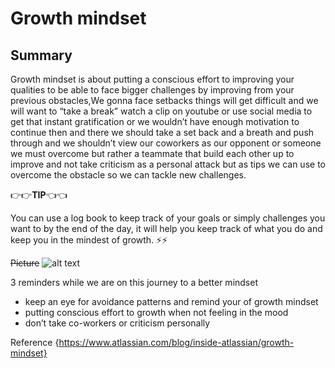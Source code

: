 # **Growth mindset**

## **Summary**
Growth mindset is about putting a conscious effort to improving your qualities to be able to face bigger challenges by improving from your previous obstacles,We gonna face setbacks things will get difficult and we will want to “take a break” watch a clip on youtube or use social media  to get that instant gratification or we wouldn’t have enough motivation to continue then and there  we should take a set back and a breath and push through and we shouldn’t view our coworkers as our opponent or someone we must overcome but rather a teammate that build each other up to improve and not take criticism as a personal attack but as tips we can use to overcome the obstacle so we can tackle new challenges.

:point_right::point_right:**TIP**:point_left::point_left:

You can use a log book to keep track of your goals or simply challenges you want to by the end of the day, it will help you keep track of what you do and keep you in the mindest of growth. :zap::zap:

~~Picture~~
![alt text](http://higheredparent.com/wp-content/uploads/2018/11/Mindset-is-everything-1080x675.jpg)

3 reminders while we are on this journey to a better mindset 
- keep an eye for avoidance patterns and remind your of growth mindset
- putting conscious effort to growth when not feeling in the mood
- don’t take co-workers or criticism personally 


Reference 
{https://www.atlassian.com/blog/inside-atlassian/growth-mindset}
